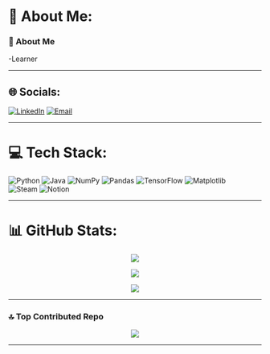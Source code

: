 # 💫 About Me:
### 🖤 About Me  
-Learner 

---

## 🌐 Socials:
[![LinkedIn](https://img.shields.io/badge/LinkedIn-%230077B5.svg?logo=linkedin&logoColor=white)](https://linkedin.com/in/arjun-patil-982266310) 
[![Email](https://img.shields.io/badge/Email-D14836?logo=gmail&logoColor=white)](mailto:arjunpatil02814@gmail.com)

---

# 💻 Tech Stack:
![Python](https://img.shields.io/badge/python-3670A0?style=for-the-badge&logo=python&logoColor=ffdd54) 
![Java](https://img.shields.io/badge/java-%23ED8B00.svg?style=for-the-badge&logo=openjdk&logoColor=white) 
![NumPy](https://img.shields.io/badge/numpy-%23013243.svg?style=for-the-badge&logo=numpy&logoColor=white) 
![Pandas](https://img.shields.io/badge/pandas-%23150458.svg?style=for-the-badge&logo=pandas&logoColor=white) 
![TensorFlow](https://img.shields.io/badge/TensorFlow-%23FF6F00.svg?style=for-the-badge&logo=TensorFlow&logoColor=white) 
![Matplotlib](https://img.shields.io/badge/Matplotlib-%23ffffff.svg?style=for-the-badge&logo=Matplotlib&logoColor=black)  
![Steam](https://img.shields.io/badge/steam-%23000000.svg?style=for-the-badge&logo=steam&logoColor=white) 
![Notion](https://img.shields.io/badge/Notion-%23000000.svg?style=for-the-badge&logo=notion&logoColor=white)

---

# 📊 GitHub Stats:
<div align="center">

  ![](https://github-readme-stats.vercel.app/api?username=arjun05-tf&theme=radical&hide_border=true&include_all_commits=false&count_private=false)<br/>

  ![](https://nirzak-streak-stats.vercel.app/?user=arjun05-tf&theme=radical&hide_border=true)<br/>

  ![](https://github-readme-stats.vercel.app/api/top-langs/?username=arjun05-tf&theme=radical&hide_border=true&include_all_commits=false&count_private=false&layout=compact)

</div>

---

### 🔝 Top Contributed Repo
<div align="center">

  ![](https://github-contributor-stats.vercel.app/api?username=arjun05-tf&limit=5&theme=dark&combine_all_yearly_contributions=true)

</div>

---


